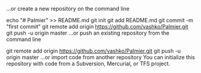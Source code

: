 …or create a new repository on the command line

echo "# Palmier" >> README.md
git init
git add README.md
git commit -m "first commit"
git remote add origin https://github.com/vashko/Palmier.git
git push -u origin master
…or push an existing repository from the command line

git remote add origin https://github.com/vashko/Palmier.git
git push -u origin master
…or import code from another repository
You can initialize this repository with code from a Subversion, Mercurial, or TFS project.